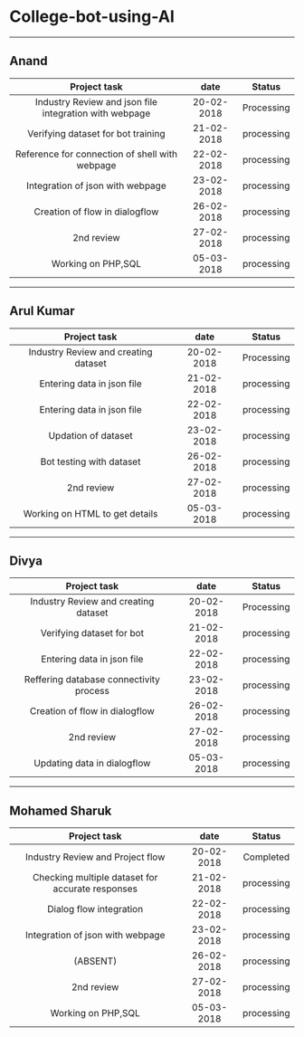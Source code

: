 # College-bot-using-AI
___

## Anand

| Project task                                                     |  date           |  Status         |
| :---------------------------------------------------------------:| :-------------: | :-------------: | 
| Industry Review and json file integration with webpage           | 20-02-2018      | Processing      | 
| Verifying dataset for bot training                               | 21-02-2018      | processing      |
| Reference for connection of shell with webpage                   | 22-02-2018      | processing      |
| Integration of json with webpage                                 | 23-02-2018      | processing      |
| Creation of flow in dialogflow                                   | 26-02-2018      | processing      |
| 2nd review                                                       | 27-02-2018      | processing      |
| Working on PHP,SQL                                               | 05-03-2018      | processing      |
***

## Arul Kumar

| Project task                                                     |  date           |  Status         |
| :---------------------------------------------------------------:| :-------------: | :-------------: | 
| Industry Review and creating dataset                             | 20-02-2018      | Processing      | 
| Entering data in json file                                       | 21-02-2018      | processing      |
| Entering data in json file                                       | 22-02-2018      | processing      |
| Updation of dataset                                              | 23-02-2018      | processing      |
| Bot testing with dataset                                         | 26-02-2018      | processing      |
| 2nd review                                                       | 27-02-2018      | processing      |
| Working on HTML to get details                                   | 05-03-2018      | processing      |
   
***

## Divya

| Project task                                                     |  date           |  Status         |
| :---------------------------------------------------------------:| :-------------: | :-------------: | 
| Industry Review and creating dataset                             | 20-02-2018      | Processing      | 
| Verifying dataset for bot                                        | 21-02-2018      | processing      |
| Entering data in json file                                       | 22-02-2018      | processing      |
| Reffering database connectivity process                          | 23-02-2018      | processing      |
| Creation of flow in dialogflow                                   | 26-02-2018      | processing      |
| 2nd review                                                       | 27-02-2018      | processing      |
| Updating data in dialogflow                                      | 05-03-2018      | processing      |


***

## Mohamed Sharuk

| Project task                                                     |  date           |  Status         |
| :---------------------------------------------------------------:| :-------------: | :-------------: | 
| Industry Review and Project flow                                 | 20-02-2018      | Completed       | 
| Checking multiple dataset for accurate responses                 | 21-02-2018      | processing      |
| Dialog flow integration                                          | 22-02-2018      | processing      |
| Integration of json with webpage                                 | 23-02-2018      | processing      |
| (ABSENT)                                                         | 26-02-2018      | processing      |
| 2nd review                                                       | 27-02-2018      | processing      |
| Working on PHP,SQL                                               | 05-03-2018      | processing      |



